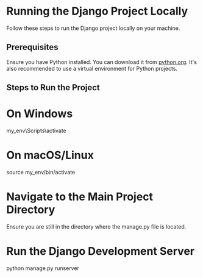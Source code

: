 # Running the Django Project Locally  

Follow these steps to run the Django project locally on your machine.  

## Prerequisites  

Ensure you have Python installed. You can download it from [python.org](https://www.python.org/downloads/). It's also recommended to use a virtual environment for Python projects.  

## Steps to Run the Project  

# On Windows
my_env\Scripts\activate

# On macOS/Linux
source my_env/bin/activate

# Navigate to the Main Project Directory
Ensure you are still in the directory where the manage.py file is located.

# Run the Django Development Server
python manage.py runserver  
